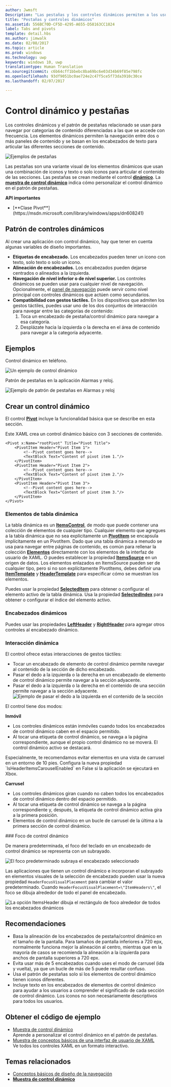 ```yaml
---
author: Jwmsft
Description: "Las pestañas y los controles dinámicos permiten a los usuarios navegar entre el contenido al que se accede con frecuencia."
title: "Pestañas y controles dinámicos"
ms.assetid: 556BC70D-CF5D-4295-A655-D58163CC1824
label: Tabs and pivots
template: detail.hbs
ms.author: jimwalk
ms.date: 02/08/2017
ms.topic: article
ms.prod: windows
ms.technology: uwp
keywords: windows 10, uwp
translationtype: Human Translation
ms.sourcegitcommit: c6b64cff1bbebc8ba69bc6e03d34b69f85e798fc
ms.openlocfilehash: 93df9051bc0ae724e2c47f5ce5f73da3910c30ce
ms.lasthandoff: 02/07/2017

---
```

# <a name="pivot-and-tabs"></a>Control dinámico y pestañas

<link rel="stylesheet" href="https://az835927.vo.msecnd.net/sites/uwp/Resources/css/custom.css"> 

Los controles dinámicos y el patrón de pestañas relacionado se usan para navegar por categorías de contenido diferenciadas a las que se accede con frecuencia. Los elementos dinámicos permiten la navegación entre dos o más paneles de contenido y se basan en los encabezados de texto para articular las diferentes secciones de contenido.

![Ejemplos de pestañas](images/pivot_Hero_main.png)

Las pestañas son una variante visual de los elementos dinámicos que usan una combinación de iconos y texto o solo iconos para articular el contenido de las secciones. Las pestañas se crean mediante el control [**dinámico**](https://msdn.microsoft.com/library/windows/apps/xaml/windows.ui.xaml.controls.pivot.aspx). La [**muestra de control dinámico**](http://go.microsoft.com/fwlink/p/?LinkId=619903) indica cómo personalizar el control dinámico en el patrón de pestañas.

<div class="important-apis" >
<b>API importantes</b><br/>
<ul>
<li>[**Clase Pivot**](https://msdn.microsoft.com/library/windows/apps/dn608241)</li>
</ul>
</div>


## <a name="the-pivot-pattern"></a>Patrón de controles dinámicos

Al crear una aplicación con control dinámico, hay que tener en cuenta algunas variables de diseño importantes.

- **Etiquetas de encabezado.**  Los encabezados pueden tener un icono con texto, solo texto o solo un icono.
- **Alineación de encabezados.**  Los encabezados pueden dejarse centrados o alineados a la izquierda.
- **Navegación de nivel inferior o de nivel superior.**  Los controles dinámicos se pueden usar para cualquier nivel de navegación. Opcionalmente, el [panel de navegación](nav-pane.md) puede servir como nivel principal con controles dinámicos que actúen como secundarios.
- **Compatibilidad con gestos táctiles.**  En los dispositivos que admiten los gestos táctiles, puedes usar uno de los dos conjuntos de interacción para navegar entre las categorías de contenido:
    1. Toca un encabezado de pestaña/control dinámico para navegar a esa categoría.
    2. Desplázate hacia la izquierda o la derecha en el área de contenido para navegar a la categoría adyacente.

## <a name="examples"></a>Ejemplos

Control dinámico en teléfono.

![Un ejemplo de control dinámico](images/pivot_example.png)

Patrón de pestañas en la aplicación Alarmas y reloj.

![Ejemplo de patrón de pestañas en Alarmas y reloj](images/tabs_alarms-and-clock.png)

## <a name="create-a-pivot-control"></a>Crear un control dinámico

El control [**Pivot**](https://msdn.microsoft.com/library/windows/apps/xaml/windows.ui.xaml.controls.pivot.aspx) incluye la funcionalidad básica que se describe en esta sección.

Este XAML crea un control dinámico básico con 3 secciones de contenido.

```xaml
<Pivot x:Name="rootPivot" Title="Pivot Title">
    <PivotItem Header="Pivot Item 1">
        <!--Pivot content goes here-->
        <TextBlock Text="Content of pivot item 1."/>
    </PivotItem>
    <PivotItem Header="Pivot Item 2">
        <!--Pivot content goes here-->
        <TextBlock Text="Content of pivot item 2."/>
    </PivotItem>
    <PivotItem Header="Pivot Item 3">
        <!--Pivot content goes here-->
        <TextBlock Text="Content of pivot item 3."/>
    </PivotItem>
</Pivot>
```

### <a name="pivot-items"></a>Elementos de tabla dinámica

La tabla dinámica es un [**ItemsControl**](https://msdn.microsoft.com/library/windows/apps/xaml/windows.ui.xaml.controls.itemscontrol.aspx), de modo que puede contener una colección de elementos de cualquier tipo. Cualquier elemento que agregues a la tabla dinámica que no sea explícitamente un [**PivotItem**](https://msdn.microsoft.com/library/windows/apps/xaml/windows.ui.xaml.controls.pivotitem.aspx) se encapsula implícitamente en un PivotItem. Dado que una tabla dinámica a menudo se usa para navegar entre páginas de contenido, es común para rellenar la colección [**Elementos**](https://msdn.microsoft.com/library/windows/apps/xaml/windows.ui.xaml.controls.itemscontrol.items.aspx) directamente con los elementos de la interfaz de usuario de XAML. O puedes establecer la propiedad [**ItemsSource**](https://msdn.microsoft.com/library/windows/apps/xaml/windows.ui.xaml.controls.itemscontrol.itemssource.aspx) en un origen de datos. Los elementos enlazados en ItemsSource pueden ser de cualquier tipo, pero si no son explícitamente PivotItems, debes definir una [**ItemTemplate**](https://msdn.microsoft.com/library/windows/apps/xaml/windows.ui.xaml.controls.itemscontrol.itemtemplate.aspx) y [**HeaderTemplate**](https://msdn.microsoft.com/library/windows/apps/xaml/windows.ui.xaml.controls.pivot.headertemplate.aspx) para especificar cómo se muestran los elementos.

Puedes usar la propiedad [**SelectedItem**](https://msdn.microsoft.com/library/windows/apps/xaml/windows.ui.xaml.controls.pivot.selecteditem.aspx) para obtener o configurar el elemento activo de la tabla dinámica. Usa la propiedad [**SelectedIndex**](https://msdn.microsoft.com/library/windows/apps/xaml/windows.ui.xaml.controls.pivot.selectedindex.aspx) para obtener o configurar el índice del elemento activo.

### <a name="pivot-headers"></a>Encabezados dinámicos

Puedes usar las propiedades [**LeftHeader**](https://msdn.microsoft.com/library/windows/apps/xaml/windows.ui.xaml.controls.pivot.leftheader.aspx) y [**RightHeader**](https://msdn.microsoft.com/library/windows/apps/xaml/windows.ui.xaml.controls.pivot.rightheader.aspx) para agregar otros controles al encabezado dinámico.

### <a name="pivot-interaction"></a>Interacción dinámica

El control ofrece estas interacciones de gestos táctiles:

-   Tocar un encabezado de elemento de control dinámico permite navegar al contenido de la sección de dicho encabezado.
-   Pasar el dedo a la izquierda o la derecha en un encabezado de elemento de control dinámico permite navegar a la sección adyacente.
-   Pasar el dedo a la izquierda o la derecha en el contenido de una sección permite navegar a la sección adyacente.
![Ejemplo de pasar el dedo a la izquierda en el contenido de la sección](images/pivot_w_hand.png)

El control tiene dos modos:

**Inmóvil**

-   Los controles dinámicos están inmóviles cuando todos los encabezados de control dinámico caben en el espacio permitido.
-   Al tocar una etiqueta de control dinámico, se navega a la página correspondiente, aunque el propio control dinámico no se moverá. El control dinámico activo se destacará.

<div class="microsoft-internal-note">
Especialmente, te recomendamos evitar elementos en una vista de carrusel en un entorno de 10 pies. Configura la nueva propiedad `IsHeaderItemsCarouselEnabled` en False si la aplicación se ejecutará en Xbox.
</div>

**Carrusel**

-   Los controles dinámicos giran cuando no caben todos los encabezados de control dinámico dentro del espacio permitido.
-   Al tocar una etiqueta de control dinámico se navega a la página correspondiente y, después, la etiqueta de control dinámico activa gira a la primera posición.
-   Elementos de control dinámico en un bucle de carrusel de la última a la primera sección de control dinámico.

<div class="microsoft-internal-note">
### Foco de control dinámico

De manera predeterminada, el foco del teclado en un encabezado de control dinámico se representa con un subrayado.

![El foco predeterminado subraya el encabezado seleccionado](images/pivot_focus_selectedHeader.png)

Las aplicaciones que tienen un control dinámico e incorporan el subrayado en elementos visuales de la selección de encabezado pueden usar la nueva propiedad `HeaderFocusVisualPlacement` para cambiar el valor predeterminado. Cuando `HeaderFocusVisualPlacement=\"ItemHeaders\"`, el foco se dibuja alrededor de todo el panel de encabezado.

![La opción ItemsHeader dibuja el rectángulo de foco alrededor de todos los encabezados dinámicos](images/pivot_focus_headers.png)
</div>

## <a name="recommendations"></a>Recomendaciones

-   Basa la alineación de los encabezados de pestaña/control dinámico en el tamaño de la pantalla. Para tamaños de pantalla inferiores a 720 epx, normalmente funciona mejor la alineación al centro, mientras que en la mayoría de casos se recomienda la alineación a la izquierda para anchos de pantalla superiores a 720 epx.
-   Evita usar más de 5 encabezados cuando uses el modo de carrusel (ida y vuelta), ya que un bucle de más de 5 puede resultar confuso.
-   Usa el patrón de pestañas solo si los elementos de control dinámico tienen iconos diferentes.
-   Incluye texto en los encabezados de elementos de control dinámico para ayudar a los usuarios a comprender el significado de cada sección de control dinámico. Los iconos no son necesariamente descriptivos para todos los usuarios.

## <a name="get-the-sample-code"></a>Obtener el código de ejemplo
- [Muestra de control dinámico](http://go.microsoft.com/fwlink/p/?LinkId=619903)<br/>
    Aprende a personalizar el control dinámico en el patrón de pestañas.
- [Muestra de conceptos básicos de una interfaz de usuario de XAML](https://github.com/Microsoft/Windows-universal-samples/blob/master/Samples/XamlUIBasics)<br/>
    Ve todos los controles XAML en un formato interactivo.

## <a name="related-topics"></a>Temas relacionados
- [Conceptos básicos de diseño de la navegación](../layout/navigation-basics.md)
- [**Muestra de control dinámico**](http://go.microsoft.com/fwlink/p/?LinkId=619903)

